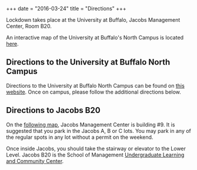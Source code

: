 +++
date = "2016-03-24"
title = "Directions"
+++

Lockdown takes place at the University at Buffalo, Jacobs Management Center, Room B20.

An interactive map of the University at Buffalo's North Campus is located [here](http://www.buffalo.edu/home/visiting-ub/CampusMaps/maps.html).

## Directions to the University at Buffalo North Campus
Directions to the University at Buffalo North Campus can be found on [this website](http://www.buffalo.edu/home/visiting-ub.to-north-campus.html).  Once on campus, please follow the additional directions below.

## Directions to Jacobs B20
On the [following map](http://www.buffalo.edu/content/dam/www/parking/North%20Campus%20Parking%20Map%2011x17.pdf), Jacobs Management Center is building #9.  It is suggested that you park in the Jacobs A, B or C lots.  You may park in any of the regular spots in any lot without a permit on the weekend.

Once inside Jacobs, you should take the stairway or elevator to the Lower Level.  Jacobs B20 is the School of Management [Undergraduate Learning and Community Center](https://mgt.buffalo.edu/degree-programs/undergraduate/current-students/ulcc-learning-community-center.html).
